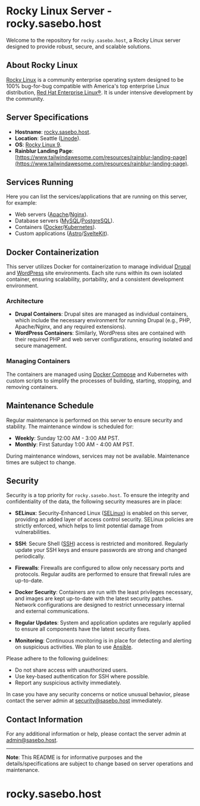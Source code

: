 # Rocky Linux Server - rocky.sasebo.host

Welcome to the repository for `rocky.sasebo.host`, a Rocky Linux server designed to provide robust, secure, and scalable solutions.

## About Rocky Linux

[Rocky Linux](https://rockylinux.org/) is a community enterprise operating system designed to be 100% bug-for-bug compatible with America's top enterprise Linux distribution, [Red Hat Enterprise Linux®](https://www.redhat.com/en/technologies/linux-platforms/enterprise-linux). It is under intensive development by the community.

## Server Specifications

- **Hostname**: [rocky.sasebo.host](https://rocky.sasebo.host).
- **Location**: Seattle ([Linode](https://linode.com)).
- **OS**: [Rocky Linux 9](https://rockylinux.org/).
- **Rainblur Landing Page**: [https://www.tailwindawesome.com/resources/rainblur-landing-page](https://www.tailwindawesome.com/resources/rainblur-landing-page).

## Services Running

Here you can list the services/applications that are running on this server, for example:

- Web servers ([Apache](https://httpd.apache.org/)/[Nginx](https://nginx.org/en/)).
- Database servers ([MySQL](https://dev.mysql.com/downloads/)/[PostgreSQL](https://www.postgresql.org/)).
- Containers ([Docker](https://www.docker.com/)/[Kubernetes](https://kubernetes.io/)).
- Custom applications ([Astro](https://astro.build/)/[SvelteKit](https://kit.svelte.dev/)).

## Docker Containerization

This server utilizes Docker for containerization to manage individual [Drupal](https://www.drupal.org/) and [WordPress](https://wordpress.org) site environments. Each site runs within its own isolated container, ensuring scalability, portability, and a consistent development environment.

### Architecture

- **Drupal Containers**: Drupal sites are managed as individual containers, which include the necessary environment for running Drupal (e.g., PHP, Apache/Nginx, and any required extensions).
- **WordPress Containers**: Similarly, WordPress sites are contained with their required PHP and web server configurations, ensuring isolated and secure management.

### Managing Containers

The containers are managed using [Docker Compose](https://docs.docker.com/compose/) and Kubernetes with custom scripts to simplify the processes of building, starting, stopping, and removing containers.

## Maintenance Schedule

Regular maintenance is performed on this server to ensure security and stability. The maintenance window is scheduled for:

- **Weekly**: Sunday 12:00 AM - 3:00 AM PST.
- **Monthly**: First Saturday 1:00 AM - 4:00 AM PST.

During maintenance windows, services may not be available. Maintenance times are subject to change.

## Security

Security is a top priority for `rocky.sasebo.host`. To ensure the integrity and confidentiality of the data, the following security measures are in place:

- **SELinux**: Security-Enhanced Linux ([SELinux](https://docs.docker.com/compose/)) is enabled on this server, providing an added layer of access control security. SELinux policies are strictly enforced, which helps to limit potential damage from vulnerabilities.

- **SSH**: Secure Shell ([SSH](https://www.linode.com/docs/guides/security/ssh/)) access is restricted and monitored. Regularly update your SSH keys and ensure passwords are strong and changed periodically.

- **Firewalls**: Firewalls are configured to allow only necessary ports and protocols. Regular audits are performed to ensure that firewall rules are up-to-date.

- **Docker Security**: Containers are run with the least privileges necessary, and images are kept up-to-date with the latest security patches. Network configurations are designed to restrict unnecessary internal and external communications.

- **Regular Updates**: System and application updates are regularly applied to ensure all components have the latest security fixes.

- **Monitoring**: Continuous monitoring is in place for detecting and alerting on suspicious activities. We plan to use [Ansible](https://www.ansible.com/).

Please adhere to the following guidelines:

- Do not share access with unauthorized users.
- Use key-based authentication for SSH where possible.
- Report any suspicious activity immediately.

In case you have any security concerns or notice unusual behavior, please contact the server admin at [security@sasebo.host](mailto:security@sasebo.host) immediately.

## Contact Information

For any additional information or help, please contact the server admin at [admin@sasebo.host](mailto:admin@sasebo.host).

---

**Note**: This README is for informative purposes and the details/specifications are subject to change based on server operations and maintenance.

# rocky.sasebo.host